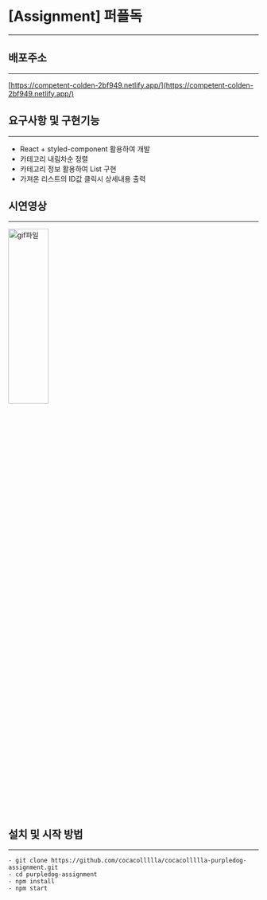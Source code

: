 
# [Assignment] 퍼플독
---

## 배포주소
---
[https://competent-colden-2bf949.netlify.app/](https://competent-colden-2bf949.netlify.app/)

## 요구사항 및 구현기능
---
- React + styled-component 활용하여 개발
- 카테고리 내림차순 정렬
- 카테고리 정보 활용하여 List 구현
- 가져온 리스트의 ID값 클릭시 상세내용 출력


## 시연영상
---
<img src="https://user-images.githubusercontent.com/86454345/144250168-cd8d39c4-47f3-4355-9a4c-76707766a1ea.gif)" width="40%" height="30%" title="px(픽셀) 크기 설정" alt="gif파일"></img>

## 설치 및 시작 방법
---
```
- git clone https://github.com/cocacollllla/cocacollllla-purpledog-assignment.git
- cd purpledog-assignment
- npm install
- npm start
```
    
    
